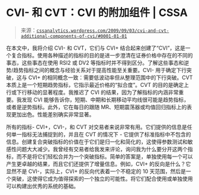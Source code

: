 <!--yml

category: 未分类

date: 2024-05-12 18:49:46

-->

# CVI- 和 CVT：CVI 的附加组件 | CSSA

> 来源：[`cssanalytics.wordpress.com/2009/09/03/cvi-and-cvt-additional-components-of-cvi/#0001-01-01`](https://cssanalytics.wordpress.com/2009/09/03/cvi-and-cvt-additional-components-of-cvi/#0001-01-01)

在本文中，我将介绍 CVI- 和 CVT，它们与 CVI+ 结合起来创建了“CVI”，这是一个复合指标。使用各种描述的指标的目的是进一步澄清在证券价格中存在的不同的事态，这些事态在使用 RSI2 或 DV2 等指标时并不得到区分。了解这些事态和逆势/趋势指标之间的概念与经验关系对于提高性能至关重要。CVI- 用于确定下行突破，这与 CVI+ 的相同概念一致：需要低波动率但从整理范围中的下行突破。CVT 本质上是一个短期趋势指标，它指示最近价格的“拟合度”。CVT 的目的是确定上行或下行移动的显著程度。我推迟了 CVI 的结果，因为了解指标的内涵非常重要。我发现 CVI 能够告诉你，短期、中期和长期移动平均线很可能是趋势指标，或者是逆势指标。此外，它在每日的跟随 MR、短期震荡器或均值回归指标上的表现更加出色。性能差别确实非常显著。

所有的指标- CVI+，CVI-，和 CVT 对交易者来说非常有用。它们提供的信息是任何单一指标无法捕捉到的，并且在 CVT 的情况下 - 它提供了标准指标中不包含的信息。创建复合突破指标的价值在于它们是归一化和简化的，这使得参数测试和敏感性问题大大减少。我曾经有交易者给我发来评论，询问我为什么要分开这两个指标，而不是将它们轻松合并为一个突破指标。简单的答案是，单独使用每一个可以产生更卓越的结果，而且它们还提供了增量信息。例如，CVI+ 的反向是什么？它显然不是 CVI-，实际上，CVI+ 的反向代表着一个不稳定的 10 天范围，然后是一个突破，这使得它成为值得探索的一个独立的可能性。将它们配合使用或单独使用可以构建出优秀的系统的基础。
